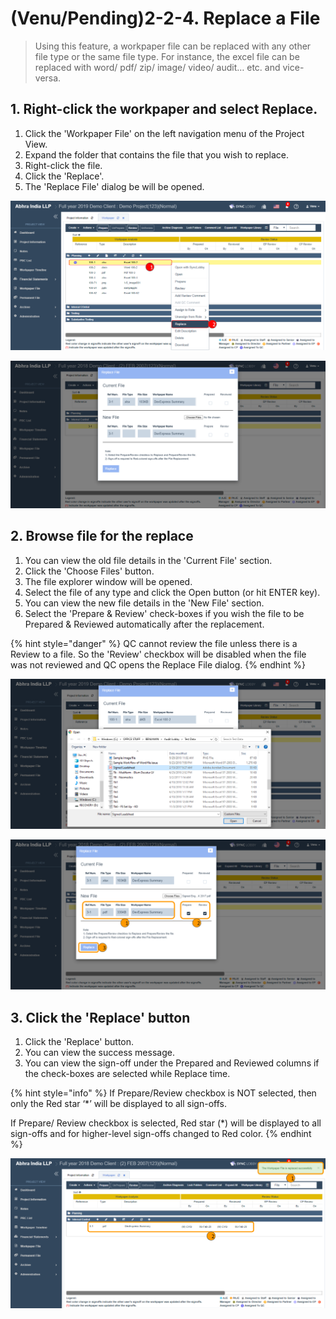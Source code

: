 # \(Venu/Pending\)2-2-4. Replace a File

> Using this feature, a workpaper file can be replaced with any other file type or the same file type. For instance, the excel file can be replaced with word/ pdf/ zip/ image/ video/ audit… etc. and vice-versa.

## 1. Right-click the workpaper and select Replace.

1. Click the 'Workpaper File' on the left navigation menu of the Project View.
2. Expand the folder that contains the file that you wish to replace.
3. Right-click the file.
4. Click the 'Replace'.
5. The 'Replace File' dialog be will be opened.

![Find the file that you wish to replace and right-click on it](../../../../.gitbook/assets/replace-file-1.png)

![Clicking the &apos;Replace&apos; opens the &apos;Replace File&apos; dialog](../../../../.gitbook/assets/replace-file-2%20%281%29.png)

## 2. Browse file for the replace

1. You can view the old file details in the 'Current File' section.
2. Click the 'Choose Files' button.
3. The file explorer window will be opened.
4. Select the file of any type and click the Open button \(or hit ENTER key\).
5. You can view the new file details in the 'New File' section.
6. Select the 'Prepare & Review' check-boxes if you wish the file to be Prepared & Reviewed automatically after the replacement.

{% hint style="danger" %}
QC cannot review the file unless there is a Review to a file. So the 'Review' checkbox will be disabled when the file was not reviewed and QC opens the Replace File dialog.
{% endhint %}

![Click the &apos;Choose Files&apos; button, select the file and click the &apos;Open&apos; button](../../../../.gitbook/assets/replace-file-3.png)

![View the file details &amp;gt; Check Prepare &amp; Review check-boxes if required &amp;gt; Click the &apos;Replace&apos; button](../../../../.gitbook/assets/replace-file-4%20%282%29.png)

## 3. Click the 'Replace' button

1. Click the 'Replace' button.
2. You can view the success message.
3. You can view the sign-off under the Prepared and Reviewed columns if the check-boxes are selected while Replace time.

{% hint style="info" %}
If Prepare/Review checkbox is NOT selected, then only the Red star ‘\*’ will be displayed to all sign-offs.

If Prepare/ Review checkbox is selected, Red star \(\*\) will be displayed to all sign-offs and for higher-level sign-offs changed to Red color.
{% endhint %}

![](../../../../.gitbook/assets/replace-file-5%20%281%29.png)

